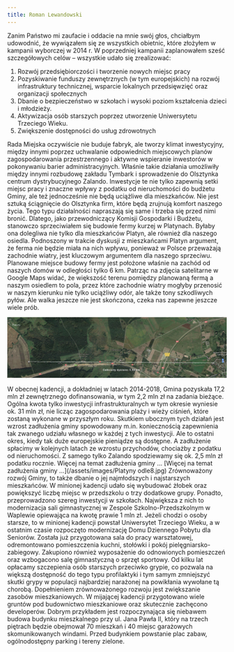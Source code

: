 ```yaml
---
title: Roman Lewandowski
---
```

Zanim Państwo mi zaufacie i oddacie na mnie swój głos, chciałbym udowodnić, że wywiązałem się ze wszystkich obietnic, które złożyłem w kampanii wyborczej w 2014 r. W poprzedniej kampanii zaplanowałem sześć szczegółowych celów – wszystkie udało się zrealizować:
1. Rozwój przedsiębiorczości i tworzenie nowych miejsc pracy
2. Pozyskiwanie funduszy zewnętrznych (w tym europejskich) na rozwój infrastruktury technicznej, wsparcie lokalnych przedsięwzięć oraz organizacji społecznych
3. Dbanie o bezpieczeństwo w szkołach i wysoki poziom kształcenia dzieci i młodzieży.
4. Aktywizacja osób starszych poprzez utworzenie Uniwersytetu Trzeciego Wieku.
5. Zwiększenie dostępności do usług zdrowotnych

Rada Miejska oczywiście nie buduje fabryk, ale tworzy klimat inwestycyjny, między innymi poprzez uchwalanie odpowiednich miejscowych planów zagospodarowania przestrzennego i aktywne wspieranie inwestorów w pokonywaniu barier administracyjnych.  Właśnie takie działania umożliwiły między innymi rozbudowę zakładu Tymbark i sprowadzenie do Olsztynka centrum dystrybucyjnego Zalando. Inwestycje te nie tylko zapewnią setki miejsc pracy i znaczne wpływy z podatku od nieruchomości do budżetu Gminy, ale też jednocześnie nie będą  uciążliwe dla mieszkańców.
Nie jest sztuką ściągnięcie do Olsztynka firm, które będą zrujnują komfort naszego życia. Tego typu działalności napraszają się same i trzeba się przed nimi bronić. Dlatego, jako przewodniczący Komisji Gospodarki i Budżetu, stanowczo sprzeciwiałem się budowie fermy kurzej w Platynach. Byłaby ona dolegliwa nie tylko dla mieszkańców Platyn, ale również dla naszego osiedla. Podnoszony w trakcie dyskusji z mieszkańcami Platyn argument, że ferma nie będzie miała na nich wpływu, ponieważ w Polsce przeważają zachodnie wiatry, jest kluczowym argumentem dla naszego sprzeciwu. Planowane miejsce budowy fermy jest położone właśnie na zachód od naszych domów  w odległości tylko 6 km. Patrząc na zdjęcia satelitarne w Google Maps widać, że większość terenu pomiędzy planowaną fermą a naszym osiedlem to pola, przez które zachodnie wiatry mogłyby przenosić w naszym kierunku nie tylko uciążliwy odór, ale także tony szkodliwych pyłów. Ale walka jeszcze nie jest skończona, czeka nas zapewne jeszcze wiele prób.

![Mapa Platyny-Olsztynek](/assets/images/Platynyodle8.jpg)

W obecnej kadencji, a dokładniej w latach 2014-2018, Gmina pozyskała 17,2 mln zł zewnętrznego dofinansowania, w tym 2,2 mln zł na zadania bieżące. Ogólna kwota tylko inwestycji infrastrukturalnych w tym okresie wyniesie ok. 31 mln zł, nie licząc zagospodarowania plaży i wieży ciśnień, które zostaną wykonane w przyszłym roku. Skutkiem ubocznym tych działań jest wzrost zadłużenia gminy spowodowany m.in. koniecznością zapewnienia tak zwanego udziału własnego w każdej z tych inwestycji. Ale to ostatni okres, kiedy tak duże europejskie pieniądze są dostępne. A zadłużenie spłacimy w kolejnych latach ze wzrostu przychodów, chociażby z podatku od nieruchomości. Z samego tylko Zalando spodziewamy się ok. 2,5 mln zł podatku rocznie. 
Więcej na temat zadłużenia gminy ...
[Więcej na temat zadłużenia gminy ...](/assets/images/Platyny odle8.jpg)
Zrównoważony rozwój Gminy, to także dbanie o jej najmłodszych i najstarszych mieszkańców. W minionej kadencji udało się wybudować żłobek oraz powiększyć liczbę miejsc w przedszkolu o trzy dodatkowe grupy. Ponadto, przeprowadzono szereg inwestycji w szkołach. Największa z nich to modernizacja sali gimnastycznej w Zespole Szkolno-Przedszkolnym w Waplewie opiewająca na kwotę prawie 1 mln zł. Jeżeli chodzi o osoby starsze, to w minionej kadencji powstał Uniwersytet Trzeciego Wieku, a w ostatnim czasie rozpoczęto modernizację Domu Dziennego Pobytu dla Seniorów. Została już przygotowana sala do pracy warsztatowej, odremontowano pomieszczenia kuchni, stołówki i pokój pielęgniarsko-zabiegowy. Zakupiono również wyposażenie do odnowionych pomieszczeń oraz wzbogacono salę gimnastyczną o sprzęt sportowy.
Od kilku lat opłacamy szczepienia osób starszych przeciwko grypie, co pozwala na większą dostępność do tego typu profilaktyki i tym samym zmniejszyć skutki grypy w populacji najbardziej narażonej na powikłania wywołane tą chorobą. 
Dopełnieniem zrównoważonego rozwoju jest zwiększanie zasobów mieszkaniowych. W mijającej kadencji przygotowano wiele gruntów pod budownictwo mieszkaniowe oraz skutecznie zachęcono developerów. Dobrym przykładem jest rozpoczynająca się niebawem budowa budynku mieszkalnego przy ul. Jana Pawła II, który na trzech piętrach będzie obejmował 70 mieszkań i 40 miejsc garażowych skomunikowanych windami. Przed budynkiem powstanie plac zabaw, ogólnodostępny parking i tereny zielone. 
